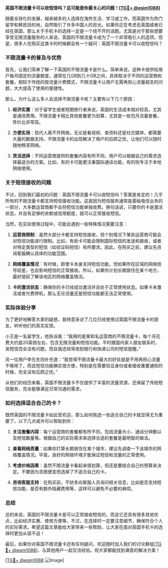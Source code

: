 **英国不限流量卡可以收短信吗？这可能是你最关心的问题！[[TG💪+ @esim1088](https://t.me/s/esim1088)]**

随着全球化的发展，越来越多的人选择在海外生活、学习或工作，而英国作为热门留学和移民目的地，自然吸引了许多中国人的目光。如果你正在考虑去英国或者已经在英国，那么关于手机卡的选择一定是一个绕不开的话题。尤其是对于那些想要享受无限流量服务的人来说，英国的不限流量卡成为了一个非常吸引人的选项。但是，很多人在购买这类卡的时候都会有一个疑问：英国不限流量卡可以收短信吗？

### 不限流量卡的普及与优势

首先，让我们简单了解一下英国的不限流量卡是什么。简单来说，这种卡提供给用户每月固定的流量额度，通常在几GB到几十GB之间，具体取决于不同的运营商和套餐。相较于传统的按流量计费模式，不限流量卡让用户无需再担心流量超支的问题，大大提高了使用的便捷性。

那么，为什么这么多人会选择不限流量卡呢？主要有以下几个原因：

1. **经济实惠**：对于留学生或者短期旅行者来说，英国的生活成本相对较高，尤其是通信费用。不限流量卡相比其他套餐更为划算，尤其是一些包月流量套餐，性价比非常高。
   
2. **方便实用**：现代人离不开网络，无论是看视频、查资料还是社交媒体，都需要大量的数据支持。不限流量卡的出现解决了用户的后顾之忧，让他们可以随时随地畅享网络。
   
3. **灵活选择**：不同运营商提供的套餐内容有所不同，用户可以根据自己的需求选择最适合的方案。比如，有的卡可能更注重国际通话功能，有的则专注于本地网络使用。

### 关于短信接收的问题

不过，回到我们最初的问题：英国不限流量卡可以收短信吗？答案是肯定的！几乎所有的不限流量卡都支持短信接收功能。这是因为短信服务通常是基础电信业务的一部分，大多数运营商都不会将短信功能单独收费。换句话说，只要你的卡是激活状态，并且有足够的余额或信用额度，就可以正常接收短信。

当然，在实际使用过程中，可能会遇到一些特殊情况需要注意：

1. **运营商限制**：虽然大部分卡都支持短信接收，但个别情况下某些运营商可能会对短信功能进行限制。比如，有些卡可能会限制国际短信的发送和接收，或者对特定类型的短信（如验证码短信）有所要求。因此，在购买之前，建议先咨询客服确认具体的功能范围。

2. **网络覆盖情况**：有时候，即使卡本身支持短信功能，但如果所在区域的网络信号较差，也会影响短信的正常接收。所以，如果你计划长期居住在某个地方，最好提前了解该地区的网络覆盖情况。

3. **卡的激活状态**：确保你的卡已经成功激活并且处于正常使用状态。如果卡未激活或者欠费停机，那么无论流量还是短信功能都无法正常使用。

### 实际体验分享

为了更好地解答大家的疑惑，我特意采访了几位已经使用过英国不限流量卡的朋友，听听他们的真实反馈。

小王是一名留学生，他告诉我：“我用的是某知名运营商的不限流量卡，每个月花费大约是20英镑左右，包含无限流量和短信功能。平时跟国内家人朋友联系时，发短信完全没有问题，而且我还经常收到银行和快递公司的短信提醒。”

另一位用户李先生则补充道：“我觉得不限流量卡最大的好处就是不用再担心流量不够用了。而且短信功能确实很方便，特别是在需要验证身份或者接收重要通知的时候，完全没有后顾之忧。”

从他们的经历来看，英国不限流量卡不仅提供了丰富的流量资源，还保留了传统短信服务，完全能够满足日常沟通的需求。

### 如何选择适合自己的卡？

既然英国的不限流量卡如此受欢迎，那么如何挑选一张适合自己的卡就显得尤为重要了。以下几点或许可以帮助到你：

1. **关注套餐内容**：每个运营商的套餐都有所不同，包括流量大小、通话分钟数以及短信数量等。根据自己的实际需求来选择合适的套餐是最明智的做法。

2. **查看网络质量**：如果你打算长期居住在某个城市，建议先调查一下该城市的网络覆盖情况。毕竟，良好的网络环境才能保证短信和流量的正常使用。

3. **考虑价格因素**：虽然不限流量卡看起来很划算，但还是要结合自己的预算来决定。不要因为贪图便宜而选择了不适合自己的卡。

4. **咨询客服支持**：在购买前，不妨多向客服人员询问相关信息，比如是否支持短信功能、是否有额外隐藏费用等，这样可以避免不必要的麻烦。

### 总结

总的来说，英国的不限流量卡是可以正常接收短信的，而且它还具有很多其他优点，比如经济实惠、使用方便等。不过，在选择时一定要注意细节，确保符合个人的实际需求。希望这篇文章能给大家带来一些帮助，让大家在面对英国手机卡的选择时更加从容不迫！

最后，如果你对英国不限流量卡还有任何疑问，欢迎随时加入我们的讨论群组[[TG💪+ @esim1088](https://t.me/s/esim1088)]，与其他用户一起交流经验。祝大家都能找到满意的解决方案！

[[TG💪+ @esim1088](https://t.me/s/esim1088) ![Image](https://i.postimg.cc/4NQfJmqS/Snipaste-2025-05-13-00-14-12.png)]